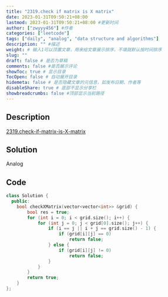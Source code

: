 ```yaml
---
title: "2319.check if matrix is X matrix"
date: 2023-01-31T09:50:21+08:00
lastmod: 2023-01-31T09:50:21+08:00 #更新时间
author: ["zwyyy456"] #作者
categories: ["leetcode"]
tags: ["daily", "analog", "data structure and algorithms"]
description: "" #描述
weight: # 输入1可以顶置文章，用来给文章展示排序，不填就默认按时间排序
slug: ""
draft: false # 是否为草稿
comments: false #是否展示评论
showToc: true # 显示目录
TocOpen: false # 自动展开目录
hidemeta: false # 是否隐藏文章的元信息，如发布日期、作者等
disableShare: true # 底部不显示分享栏
showbreadcrumbs: false #顶部显示当前路径
---
```

## Description
[2319.check-if-matrix-is-X-matrix](https://leetcode.com/problems/check-if-matrix-is-x-matrix/)

## Solution
Analog

## Code
```cpp
class Solution {
  public:
    bool checkXMatrix(vector<vector<int>> &grid) {
        bool res = true;
        for (int i = 0; i < grid.size(); i++) {
            for (int j = 0; j < grid[0].size(); j++) {
                if (i == j || i + j == grid.size() - 1) {
                    if (grid[i][j] == 0)
                        return false;
                } else {
                    if (grid[i][j] != 0)
                        return false;
                }
            }
        }
        return true;
    }
};
```


